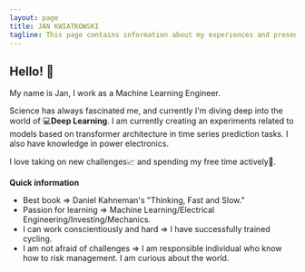 ```yaml
---
layout: page
title: JAN KWIATKOWSKI 
tagline: This page contains information about my experiences and presents the projects I have created. 
---
```

## Hello! 👋

My name is Jan, I work as a Machine Learning Engineer. 

Science has always fascinated me, and currently I'm diving deep into the world of 💻**Deep Learning**. I am currently creating an experiments related to models based on transformer architecture in time series prediction tasks. I also have knowledge in power electronics.

I love taking on new challenges📈 and spending my free time actively🚴.

**Quick information**
* Best book ⇒ Daniel Kahneman's "Thinking, Fast and Slow."
* Passion for learning ⇒  Machine Learning/Electrical Engineering/Investing/Mechanics.
* I can work conscientiously and hard ⇒ I have successfully trained cycling.
* I am not afraid of challenges ⇒ I am responsible individual who know how to risk management. I am curious about the world.
